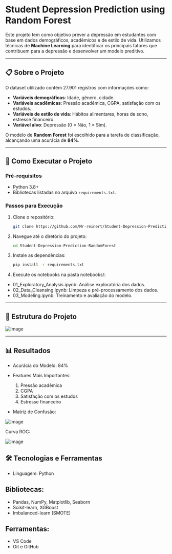 # Student Depression Prediction using Random Forest

Este projeto tem como objetivo prever a depressão em estudantes com base em dados demográficos, acadêmicos e de estilo de vida. Utilizamos técnicas de **Machine Learning** para identificar os principais fatores que contribuem para a depressão e desenvolver um modelo preditivo.

---

## 📋 Sobre o Projeto

O dataset utilizado contém 27.901 registros com informações como:
- **Variáveis demográficas**: Idade, gênero, cidade.
- **Variáveis acadêmicas**: Pressão acadêmica, CGPA, satisfação com os estudos.
- **Variáveis de estilo de vida**: Hábitos alimentares, horas de sono, estresse financeiro.
- **Variável alvo**: Depressão (0 = Não, 1 = Sim).

O modelo de **Random Forest** foi escolhido para a tarefa de classificação, alcançando uma acurácia de **84%**.

---

## 🎫 Como Executar o Projeto

### Pré-requisitos
- Python 3.8+
- Bibliotecas listadas no arquivo `requirements.txt`.

### Passos para Execução

1. Clone o repositório:
   ```bash
   git clone https://github.com/Mr-reinert/Student-Depression-Prediction-RandomForest.git

2. Navegue até o diretório do projeto:

   ```bash
   cd Student-Depression-Prediction-RandomForest
3. Instale as dependências:
   ```bash
   pip install -r requirements.txt

4. Execute os notebooks na pasta notebooks/:

- 01_Exploratory_Analysis.ipynb: Análise exploratória dos dados.
- 02_Data_Cleansing.ipynb: Limpeza e pré-processamento dos dados.
- 03_Modeling.ipynb: Treinamento e avaliação do modelo.

---

## 📂 Estrutura do Projeto

![image](https://github.com/user-attachments/assets/4b91e241-dd31-48f8-9f90-1094b0969349)


--- 

## 📊 Resultados
- Acurácia do Modelo: 84%

- Features Mais Importantes:

   1. Pressão acadêmica
   2. CGPA
   3. Satisfação com os estudos
   4. Estresse financeiro

- Matriz de Confusão:

![image](https://github.com/user-attachments/assets/d26b8ecf-0a5b-4260-9ee3-f426017b4f8d)

 
Curva ROC:

![image](https://github.com/user-attachments/assets/6171b4d0-484e-45d9-bd51-a8adeff58e4e)


## 🛠 Tecnologias e Ferramentas
- Linguagem: Python

## Bibliotecas:

- Pandas, NumPy, Matplotlib, Seaborn
- Scikit-learn, XGBoost
- Imbalanced-learn (SMOTE)

## Ferramentas:

- VS Code
- Git e GitHub


